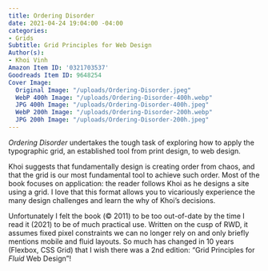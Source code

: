 ```yaml
---
title: Ordering Disorder
date: 2021-04-24 19:04:00 -04:00
categories:
- Grids
Subtitle: Grid Principles for Web Design
Author(s):
- Khoi Vinh
Amazon Item ID: '0321703537'
Goodreads Item ID: 9648254
Cover Image:
  Original Image: "/uploads/Ordering-Disorder.jpeg"
  WebP 400h Image: "/uploads/Ordering-Disorder-400h.webp"
  JPG 400h Image: "/uploads/Ordering-Disorder-400h.jpeg"
  WebP 200h Image: "/uploads/Ordering-Disorder-200h.webp"
  JPG 200h Image: "/uploads/Ordering-Disorder-200h.jpeg"
---
```


*Ordering Disorder* undertakes the tough task of exploring how to apply the typographic grid, an established tool from print design, to web design.

Khoi suggests that fundamentally design is creating order from chaos, and that the grid is our most fundamental tool to achieve such order. Most of the book focuses on application: the reader follows Khoi as he designs a site using a grid. I love that this format allows you to vicariously experience the many design challenges and learn the why of Khoi’s decisions.

Unfortunately I felt the book (© 2011) to be too out-of-date by the time I read it (2021) to be of much practical use. Written on the cusp of RWD, it assumes fixed pixel constraints we can no longer rely on and only briefly mentions mobile and fluid layouts. So much has changed in 10 years (Flexbox, CSS Grid) that I wish there was a 2nd edition: “Grid Principles for *Fluid* Web Design”!